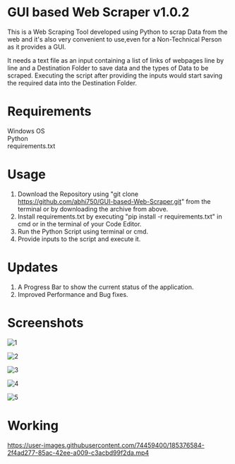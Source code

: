 # GUI based Web Scraper v1.0.2

This is a Web Scraping Tool developed using Python to scrap Data from the web and it's also very convenient to use,even for a Non-Technical Person as it provides a GUI.         

It needs a text file as an input containing a list of links of webpages line by line and a Destination Folder to save data and the types of Data to be scraped.
Executing the script after providing the inputs would start saving the required data into the Destination Folder.

# Requirements

Windows OS             
Python                   
requirements.txt

# Usage    

1. Download the Repository using "git clone https://github.com/abhi750/GUI-based-Web-Scraper.git" from the terminal or by downloading the archive from above.      
2. Install requirements.txt by executing "pip install -r requirements.txt" in cmd or in the terminal of your Code Editor.                          
3. Run the Python Script using terminal or cmd.                         
4. Provide inputs to the script and execute it.

# Updates

1. A Progress Bar to show the current status of the application.
2. Improved Performance and Bug fixes.
                                                    
# Screenshots

![1](https://user-images.githubusercontent.com/74459400/185405055-bb0f6777-e53c-418b-aea0-1ec08b5405aa.png)

![2](https://user-images.githubusercontent.com/74459400/185405094-5839f310-6c1f-4976-96ff-06840c7e66ae.png)

![3](https://user-images.githubusercontent.com/74459400/185405129-77faa9ab-c51a-47d8-b08f-67903605383c.png)

![4](https://user-images.githubusercontent.com/74459400/185405192-b796fe9f-648c-448c-8e93-871ef8d871d3.png)

![5](https://user-images.githubusercontent.com/74459400/185405226-877b24a4-3ee6-4da9-8ac6-31d90d3fecd3.png)




# Working               

https://user-images.githubusercontent.com/74459400/185376584-2f4ad277-85ac-42ee-a009-c3acbd99f2da.mp4



